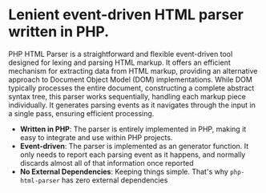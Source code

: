 # Lenient event-driven HTML parser written in PHP.

PHP HTML Parser is a straightforward and flexible event-driven tool designed for lexing and parsing HTML markup. It offers an efficient mechanism for extracting data from HTML markup, providing an alternative approach to Document Object Model (DOM) implementations. While DOM typically processes the entire document, constructing a complete abstract syntax tree, this parser works sequentially, handling each markup piece individually. It generates parsing events as it navigates through the input in a single pass, ensuring efficient processing.

- **Written in PHP**: The parser is entirely implemented in PHP, making it easy to integrate and use within PHP projects.
- **Event-driven**: The parser is implemented as an generator function. It only needs to report each parsing event as it happens, and normally discards almost all of that information once reported
- **No External Dependencies**: Keeping things simple. That's why `php-html-parser` has zero external dependencies
